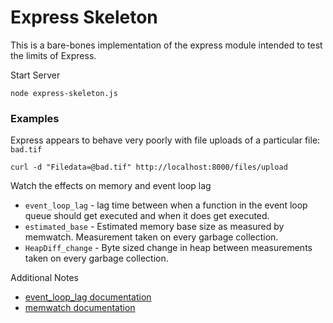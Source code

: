 Express Skeleton
====================

This is a bare-bones implementation of the express module intended to test the limits of Express.

Start Server

    node express-skeleton.js

### Examples

Express appears to behave very poorly with file uploads of a particular file: `bad.tif`

    curl -d "Filedata=@bad.tif" http://localhost:8000/files/upload

Watch the effects on memory and event loop lag

* `event_loop_lag` - lag time between when a function in the event loop queue should get executed and when it does get executed.
* `estimated_base` - Estimated memory base size as measured by memwatch. Measurement taken on every garbage collection.
* `HeapDiff_change` - Byte sized change in heap between measurements taken on every garbage collection.

Additional Notes

* [event_loop_lag documentation](https://www.npmjs.com/package/event-loop-lag)
* [memwatch documentation](https://www.npmjs.com/package/memwatch)